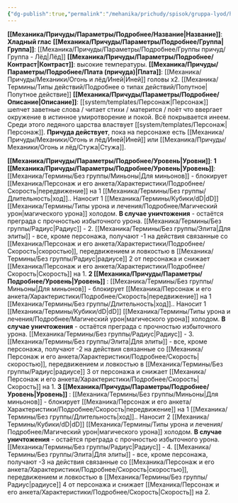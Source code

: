 ```yaml
---
{"dg-publish":true,"permalink":"/mehanika/prichudy/spisok/gruppa-lyod/hladnyj-glas/"}
---
```


**[[Механика/Причуды/Параметры/Подробнее/Название\|Название]]**: **Хладный глас**
**[[Механика/Причуды/Параметры/Подробнее/Группа\|Группа]]**: [[Механика/Причуды/Параметры/Подробнее/Группы причуд/Группа - Лёд\|Лёд]] 
**[[Механика/Причуды/Параметры/Подробнее/Контраст\|Контраст]]**: высокие температуры.
**[[Механика/Причуды/Параметры/Подробнее/Плата (причуда)\|Плата]]**: [[Механика/Причуды/Механики/Огонь и лёд/Иней\|Иней]] головы х2. [[Механика/Термины/Типы действий/Подробнее о типах действий/Попутное\|Попутное действие]]
**[[Механика/Причуды/Параметры/Подробнее/Описание\|Описание]]**: [[system/templates/Персонаж\|Персонаж]] шепчет заветные слова / читает стихи / матерится / поёт что ввергает окружение в истинное умиротворение и покой. Всё покрывается инеем. Среди этого ледяного царства властвует [[system/templates/Персонаж\|Персонаж]].
**Причуда действует**, пока на персонаже есть [[Механика/Причуды/Механики/Огонь и лёд/Иней\|Иней]] или [[Механика/Причуды/Механики/Огонь и лёд/Стужа\|Стужа]]. 

**[[Механика/Причуды/Параметры/Подробнее/Уровень\|Уровни]]**:
**1 [[Механика/Причуды/Параметры/Подробнее/Уровень\|Уровень]]**:
[[Механика/Термины/Без группы/Миньоны\|Для миньонов]] - блокирует [[Механика/Персонаж и его анкета/Характеристики/Подробнее/Скорость\|передвижение]] на 1 [[Механика/Термины/Без группы/Длительность\|ход]].. Наносит 1 [[Механика/Термины/Кубики/dD\|dD]] [[Механика/Термины/Типы урона и лечения/Подробнее/Магический урон\|магического урона]] холодом. **В случае уничтожения** - остаётся преграда с прочностью избыточного урона. [[Механика/Термины/Без группы/Радиус\|Радиус]] - 2.
[[Механика/Термины/Без группы/Элита\|Для элиты]] - все, кроме персонажа, получают -1 на действия связанные со [[Механика/Персонаж и его анкета/Характеристики/Подробнее/Скорость\|скоростью]], передвижением и ловкостью в [[Механика/Термины/Без группы/Радиус\|радиусе]] 2 от персонажа и снижает [[Механика/Персонаж и его анкета/Характеристики/Подробнее/Скорость\|Скорость]] на 1. 
**2 [[Механика/Причуды/Параметры/Подробнее/Уровень\|Уровень]]** :
[[Механика/Термины/Без группы/Миньоны\|Для миньонов]] - блокирует [[Механика/Персонаж и его анкета/Характеристики/Подробнее/Скорость\|передвижение]] на 1 [[Механика/Термины/Без группы/Длительность\|ход]].. Наносит 1 [[Механика/Термины/Кубики/dD\|dD]] [[Механика/Термины/Типы урона и лечения/Подробнее/Магический урон\|магического урона]] холодом. **В случае уничтожения** - остаётся преграда с прочностью избыточного урона. [[Механика/Термины/Без группы/Радиус\|Радиус]] - 3.
[[Механика/Термины/Без группы/Элита\|Для элиты]] - все, кроме персонажа, получают -2 на действия связанные со [[Механика/Персонаж и его анкета/Характеристики/Подробнее/Скорость\|скоростью]], передвижением и ловкостью в [[Механика/Термины/Без группы/Радиус\|радиусе]] 3 от персонажа и снижает [[Механика/Персонаж и его анкета/Характеристики/Подробнее/Скорость\|Скорость]] на 1. 
**3 [[Механика/Причуды/Параметры/Подробнее/Уровень\|Уровень]]** :
[[Механика/Термины/Без группы/Миньоны\|Для миньонов]] - блокирует [[Механика/Персонаж и его анкета/Характеристики/Подробнее/Скорость\|передвижение]] на 1 [[Механика/Термины/Без группы/Длительность\|ход]].. Наносит 2 [[Механика/Термины/Кубики/dD\|dD]] [[Механика/Термины/Типы урона и лечения/Подробнее/Магический урон\|магического урона]] холодом. **В случае уничтожения** - остаётся преграда с прочностью избыточного урона. [[Механика/Термины/Без группы/Радиус\|Радиус]] - 4.
[[Механика/Термины/Без группы/Элита\|Для элиты]] - все, кроме персонажа, получают -3 на действия связанные со [[Механика/Персонаж и его анкета/Характеристики/Подробнее/Скорость\|скоростью]], передвижением и ловкостью в [[Механика/Термины/Без группы/Радиус\|радиусе]] 4 от персонажа и снижает  [[Механика/Персонаж и его анкета/Характеристики/Подробнее/Скорость\|Скорость]] на 2. 